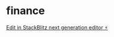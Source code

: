 # finance

[Edit in StackBlitz next generation editor ⚡️](https://stackblitz.com/~/github.com/sainathreddy0324-web/finance)